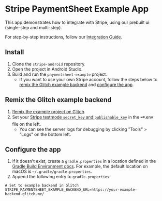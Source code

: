 # Stripe PaymentSheet Example App

This app demonstrates how to integrate with Stripe, using our prebuilt ui (single-step and multi-step).

For step-by-step instructions, follow our [Integration Guide](https://stripe.com/docs/payments/accept-a-payment?platform=android).

## Install
1. Clone the `stripe-android` repository.
2. Open the project in Android Studio.
3. Build and run the `paymentsheet-example` project.
    - If you want to use your own Stripe account, follow the steps below to [remix the Glitch example backend](#remix-the-glitch-example-backend) and [configure the app](#configure-the-app).

## Remix the Glitch example backend
1. [Remix the example project on Glitch](https://glitch.com/edit/#!/remix/stripe-mobile-payment-sheet).
2. Set your [Stripe testmode `secret_key` and `publishable_key`](https://dashboard.stripe.com/test/apikeys) in the 🗝️.env file on the left.
    - You can see the server logs for debugging by clicking "Tools" > "Logs" on the bottom left.

## Configure the app
1. If it doesn't exist, create a `gradle.properties` in a location defined in the
   [Gradle Build Environment docs](https://docs.gradle.org/current/userguide/build_environment.html#sec:gradle_configuration_properties).
   For example, the default location on macOS is `~/.gradle/gradle.properties`.
2. Append the following entry to `gradle.properties`:

```
# Set to example backend in Glitch
STRIPE_PAYMENTSHEET_EXAMPLE_BACKEND_URL=https://your-example-backend.glitch.me/
```
